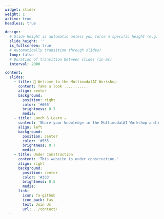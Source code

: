 ```yaml
---
widget: slider
weight: 1
active: true
headless: true

design:
  # Slide height is automatic unless you force a specific height (e.g. '400px')
  slide_height: ''
  is_fullscreen: true
  # Automatically transition through slides?
  loop: false
  # Duration of transition between slides (in ms)
  interval: 2000

content:
  slides:
    - title: 👋 Welcome to the MultimodalAI Workshop
      content: Take a look ...........
      align: center
      background:
        position: right
        color: '#666'
        brightness: 0.7
        media: 
    - title: Lunch & Learn ☕️
      content: 'Share your knowledge in the MultimodalAI Workshop and explore exciting new topics together!'
      align: left
      background:
        position: center
        color: '#555'
        brightness: 0.7
        media:
    - title: Under Construction
      content: 'This website is under construction.'
      align: right
      background:
        position: center
        color: '#333'
        brightness: 0.5
        media:
      link:
        icon: fa-github
        icon_pack: fas
        text: Join Us
        url: ../contact/
---
```

